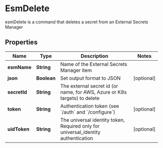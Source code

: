 

# EsmDelete

esmDelete is a command that deletes a secret from an External Secrets Manager
## Properties

Name | Type | Description | Notes
------------ | ------------- | ------------- | -------------
**esmName** | **String** | Name of the External Secrets Manager item | 
**json** | **Boolean** | Set output format to JSON |  [optional]
**secretId** | **String** | The external secret id (or name, for AWS, Azure or K8s targets) to delete | 
**token** | **String** | Authentication token (see &#x60;/auth&#x60; and &#x60;/configure&#x60;) |  [optional]
**uidToken** | **String** | The universal identity token, Required only for universal_identity authentication |  [optional]



